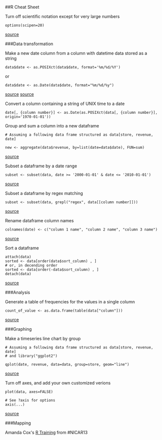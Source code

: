 ##R Cheat Sheet

Turn off scientific notation except for very large numbers

	options(scipen=20)

[source](http://stackoverflow.com/questions/5352099/how-to-disable-scientific-notation-in-r)

###Data transformation

Make a new date column from a column with datetime data stored as a string

	data$date <- as.POSIXct(data$date, format='%m/%d/%Y')

or

	data$date <- as.Date(data$date, format="%m/%d/%y")

[source](http://stackoverflow.com/questions/10128529/creating-a-new-column-for-date-info-with-specific-date-format)
[source](http://stackoverflow.com/questions/14471640/r-subset-by-date)

Convert a column containing a string of UNIX time to a date

	date[, {column number}] <- as.Date(as.POSIXct(data[, {column number}], origin='1970-01-01'))

Group and sum a column into a new dataframe
					
	# Assuming a following data frame structured as data[store, revenue, date]

	new <- aggregate(data$revenue, by=list(date=data$date), FUN=sum)

[source](http://stackoverflow.com/questions/1660124/how-to-group-columns-by-sum-in-r)

Subset a dataframe by a date range

	subset <- subset(data, date >= '2000-01-01' & date <= '2010-01-01')
	
[source](http://stackoverflow.com/questions/17708805/subset-data-frame-for-specific-dates)

Subset a dataframe by regex matching

	subset <- subset(data, grepl("regex", data[[column number]]))

[source](http://stackoverflow.com/questions/2125231/subsetting-in-r-using-or-condition-with-strings)

Rename dataframe column names

	colnames(date) <- c("column 1 name", "column 2 name", "column 3 name")

[source](http://stackoverflow.com/questions/6081439/changing-column-names-of-a-data-frame-in-r)

Sort a dataframe

	attach(data)
	sorted <- data[order(data$sort_column) , ] 
	# or, in decending order
	sorted <- data[order(-data$sort_column) , ]
	detach(data)

[source](http://www.ats.ucla.edu/stat/r/faq/sort.htm)

###Analysis

Generate a table of frequencies for the values in a single column

	count_of_value <- as.data.frame(table(data["column"]))
	
[source](http://stackoverflow.com/questions/11148868/how-to-generate-a-frequency-table-in-r)

###Graphing

Make a timeseries line chart by group
	
	# Assuming a following data frame structured as data[store, revenue, date]
	# and library("ggplot2")

	qplot(date, revenue, data=data, group=store, geom="line")

[source](http://docs.ggplot2.org/current/geom_line.html)

Turn off axes, and add your own customized verions

	plot(data, axes=FALSE)

	# See ?axis for options
	axis(...)

[source](http://stackoverflow.com/questions/11019870/changing-y-axis-tick-labels-from-standard-form-to-the-full-number)

###Mapping

Amanda Cox's [R Training](https://gist.github.com/ashaw/94072018b242cf0605dd) from #NICAR13
